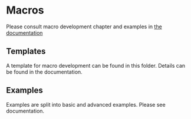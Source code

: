 # Macros

Please consult macro development chapter and examples in
[the documentation](https://rimseval.readthedocs.io/en/latest/macro_dev/macros.html)

## Templates

A template for macro development can be found in this folder.
Details can be found in the documentation.

## Examples

Examples are split into basic and advanced examples.
Please see documentation.
